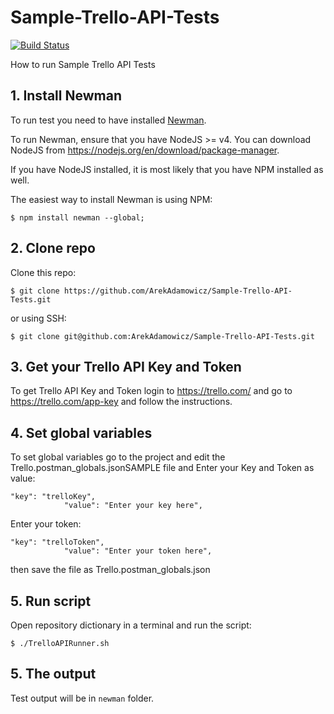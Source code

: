 # Sample-Trello-API-Tests

[![Build Status](https://travis-ci.com/ArekAdamowicz/Sample-Postman-API-Tests.svg?branch=master)](https://travis-ci.com/ArekAdamowicz/Sample-Postman-API-Tests)

How to run Sample Trello API Tests

## 1. Install Newman

To run test you need to have installed [Newman](https://github.com/postmanlabs/newman).

To run Newman, ensure that you have NodeJS >= v4. You can download NodeJS from https://nodejs.org/en/download/package-manager.

If you have NodeJS installed, it is most likely that you have NPM installed as well.

The easiest way to install Newman is using NPM: 

```terminal
$ npm install newman --global;
```

## 2. Clone repo

Clone this repo:

```treminal
$ git clone https://github.com/ArekAdamowicz/Sample-Trello-API-Tests.git
```

or using SSH:

```treminal
$ git clone git@github.com:ArekAdamowicz/Sample-Trello-API-Tests.git
```

## 3. Get your Trello API Key and Token

To get Trello API Key and Token login to https://trello.com/ and go to https://trello.com/app-key and follow the instructions.

## 4. Set global variables

To set global variables go to the project and edit the Trello.postman_globals.jsonSAMPLE file and Enter your Key and Token as value:

```
"key": "trelloKey",
			"value": "Enter your key here",
```

Enter your token:

```
"key": "trelloToken",
			"value": "Enter your token here",
```

then save the file as Trello.postman_globals.json

## 5. Run script

Open repository dictionary in a terminal and run the script:

```treminal
$ ./TrelloAPIRunner.sh
```

## 5. The output
Test output will be in `newman` folder.
